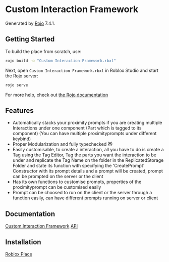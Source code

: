 # Custom Interaction Framework

Generated by [Rojo](https://github.com/rojo-rbx/rojo) 7.4.1.

## Getting Started

To build the place from scratch, use:

```bash
rojo build -o "Custom Interaction Framework.rbxl"
```

Next, open `Custom Interaction Framework.rbxl` in Roblox Studio and start the Rojo server:

```bash
rojo serve
```

For more help, check out [the Rojo documentation](https://rojo.space/docs)

## Features

- Automatically stacks your proximity prompts if you are creating multiple Interactions under one component (Part which is tagged to its component) (You can have multiple proximityprompts under different keybind)
- Proper Modularization and fully typechecked :heart_eyes_cat:﻿ 
- Easily customisable, to create a interaction, all you have to do is create a Tag using the Tag Editor, Tag the parts you want the interaction to be under and replicate the Tag Name on the folder in the ReplicatedStorage Folder and state its function with specifying the 'CreatePrompt' Constructor with its prompt details and a prompt will be created, prompt can be prompted on the server or the client
- Has its own functions to customise prompts, properties of the proximityprompt can be customised easily
- Prompt can be choosed to run on the client or the server through a function easily, can have different prompts running on server or client

## Documentation

[Custom Interaction Framework](https://bluwarerbx.github.io/bluware.github.io/)
[API](https://bluwarerbx.github.io/bluware.github.io/api/ProximityPromptManager)

## Installation

[Roblox Place](https://www.roblox.com/games/16957625098/Custom-Interaction-Framework)

